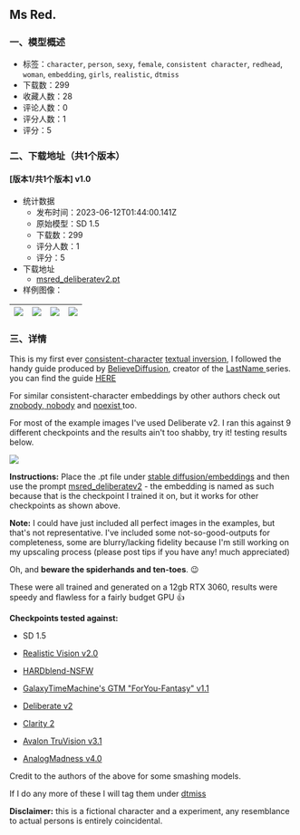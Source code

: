 ## Ms Red.
### 一、模型概述

- 标签：`character`, `person`, `sexy`, `female`, `consistent character`, `redhead`, `woman`, `embedding`, `girls`, `realistic`, `dtmiss`
- 下载数：299
- 收藏人数：28
- 评论人数：0
- 评分人数：1
- 评分：5

### 二、下载地址（共1个版本）

#### [版本1/共1个版本] v1.0

- 统计数据
  - 发布时间：2023-06-12T01:44:00.141Z
  - 原始模型：SD 1.5
  - 下载数：299
  - 评分人数：1
  - 评分：5
- 下载地址
  - [msred_deliberatev2.pt](https://civitai.com/api/download/models/94217)
- 样例图像：

| <img src="https://image.civitai.com/xG1nkqKTMzGDvpLrqFT7WA/763d2e09-f1f7-43fd-b2d8-f04640753a07/width=450/1115864.jpeg" /> | <img src="https://image.civitai.com/xG1nkqKTMzGDvpLrqFT7WA/18c105db-76c9-4744-a259-d47158b34670/width=450/1116088.jpeg" /> | <img src="https://image.civitai.com/xG1nkqKTMzGDvpLrqFT7WA/fb1857be-ec34-47c4-a1fd-57910ba031e0/width=450/1115830.jpeg" /> | <img src="https://image.civitai.com/xG1nkqKTMzGDvpLrqFT7WA/11e37b45-f105-49c0-9067-8d668249a7b3/width=450/1115868.jpeg" /> |
| ---- | ---- | ---- | ---- |


### 三、详情
<p>This is my first ever <a rel="ugc" href="https://civitai.com/tag/consistent%20character">consistent-character</a> <a rel="ugc" href="https://github.com/civitai/civitai/wiki/How-to-use-models#textual-inversions">textual inversion</a>, I followed the handy guide produced by <a rel="ugc" href="https://civitai.com/user/BelieveDiffusion">BelieveDiffusion</a>, creator of the <a rel="ugc" href="https://civitai.com/tag/lastname">LastName </a>series. you can find the guide <a rel="ugc" href="https://github.com/BelieveDiffusion/tutorials/blob/main/consistent_character_embedding/README.md">HERE</a></p><p></p><p>For similar consistent-character embeddings by other authors check out <a rel="ugc" href="https://civitai.com/tag/nobody">znobody, nobody</a> and <a rel="ugc" href="https://civitai.com/tag/noexist">noexist </a>too.</p><p>For most of the example images I've used Deliberate v2. I ran this against 9 different checkpoints and the results ain't too shabby, try it! testing results below.</p><p><img src="https://image.civitai.com/xG1nkqKTMzGDvpLrqFT7WA/ab8f8c4b-5c87-40bd-8210-6c18b70e9729/width=525/ab8f8c4b-5c87-40bd-8210-6c18b70e9729.jpeg" /></p><p></p><p><strong>Instructions:</strong> Place the .pt file under <u>stable diffusion/embeddings</u> and then use the prompt <u>msred_deliberatev2</u> - the embedding is named as such because that is the checkpoint I trained it on, but it works for other checkpoints as shown above.</p><p></p><p><strong>Note:</strong> I could have just included all perfect images in the examples, but that's not representative. I've included some not-so-good-outputs for completeness, some are blurry/lacking fidelity because I'm still working on my upscaling process (please post tips if you have any! much appreciated)</p><p>Oh, and <strong>beware the spiderhands and ten-toes</strong>. 😉</p><p>These were all trained and generated on a 12gb RTX 3060, results were speedy and flawless for a fairly budget GPU 👍</p><p></p><p><strong>Checkpoints tested against:</strong></p><ul><li><p>SD 1.5</p></li><li><p><a rel="ugc" href="https://civitai.com/models/4201/realistic-vision-v20">Realistic Vision v2.0</a></p></li><li><p><a rel="ugc" href="https://civitai.com/models/6431?modelVersionId=23104">HARDblend-NSFW</a></p></li><li><p><a rel="ugc" href="https://civitai.com/models/25611?modelVersionId=67736">GalaxyTimeMachine's GTM "ForYou-Fantasy" v1.1</a></p></li><li><p><a rel="ugc" href="https://civitai.com/models/4823?modelVersionId=15236">Deliberate v2</a></p></li><li><p><a rel="ugc" href="https://civitai.com/models/5062?modelVersionId=34070">Clarity 2</a></p></li><li><p><a rel="ugc" href="https://civitai.com/models/13020?modelVersionId=71740">Avalon TruVision v3.1</a></p></li><li><p><a rel="ugc" href="https://civitai.com/models/8030?modelVersionId=56498">AnalogMadness v4.0</a></p></li></ul><p></p><p>Credit to the authors of the above for some smashing models.</p><p></p><p>If I do any more of these I will tag them under <a rel="ugc" href="https://civitai.com/tag/dtmiss">dtmiss</a></p><p></p><p><strong>Disclaimer:</strong> this is a fictional character and a experiment, any resemblance to actual persons is entirely coincidental.</p>